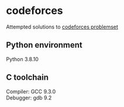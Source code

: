 # codeforces
Attempted solutions to [codeforces problemset](https://codeforces.com/problemset)

## Python environment
Python 3.8.10

## C toolchain
Compiler: GCC 9.3.0 <br />
Debugger: gdb 9.2
